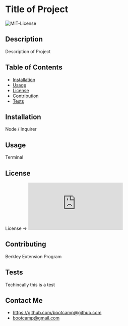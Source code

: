 # Title of Project 
![MIT-License](https://img.shields.io/badge/MIT-License-red)
## Description 
Description of Project

## Table of Contents  
* [Installation](#installation)
* [Usage](#usage)
* [License](#license)
* [Contribution](#contribution)
* [Tests](#tests)

## Installation
Node / Inquirer

## Usage
Terminal

## License
License -> ![MIT License](https://www.mit.edu/~amini/LICENSE.md)

## Contributing
Berkley Extension Program

## Tests
Techincally this is a test

## Contact Me 
* https://github.com/bootcamp@github.com
* bootcamp@gmail.com